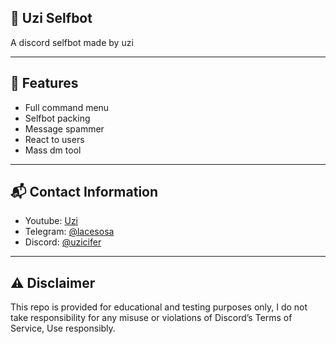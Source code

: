 ## 🚀 Uzi Selfbot
A discord selfbot made by uzi

---

## 🌟 Features
- Full command menu 
- Selfbot packing
- Message spammer
- React to users
- Mass dm tool

---

## 📬 Contact Information 
- Youtube: [Uzi](www.youtube.com/@uziwtf)
- Telegram: [@lacesosa](https://t.me/lacesosa)
- Discord: [@uzicifer](https://discord.gg/justice)

---

## ⚠️ Disclaimer 
This repo is provided for educational and testing purposes only, I do not take responsibility for any 
misuse or violations of Discord’s Terms of Service, Use responsibly.

